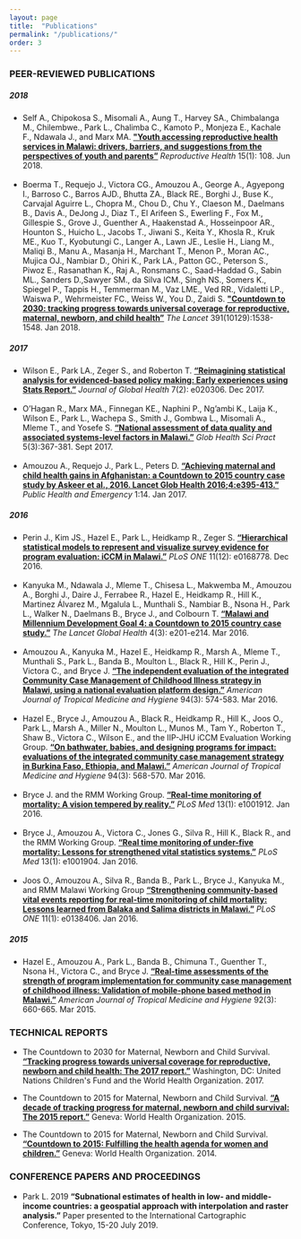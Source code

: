 ```yaml
---
layout: page
title:  "Publications"
permalink: "/publications/"
order: 3
---
```

### PEER-REVIEWED PUBLICATIONS

##### 2018
* Self A., Chipokosa S., Misomali A., Aung T., Harvey SA., Chimbalanga M., Chilembwe., Park L., Chalimba C., Kamoto P., Monjeza E., Kachale F., Ndawala J., and Marx MA. <b><a href="https://doi.org/10.1186/s12978-018-0549-9">"Youth accessing reproductive health services in Malawi: drivers, barriers, and suggestions from the perspectives of youth and parents”</a></b> <i>Reproductive Health</i> 15(1): 108. Jun 2018.<br><br>
* Boerma T., Requejo J., Victora CG., Amouzou A., George A., Agyepong I., Barroso C., Barros AJD., Bhutta ZA., Black RE., Borghi J., Buse K., Carvajal Aguirre L., Chopra M., Chou D., Chu Y., Claeson M., Daelmans B., Davis A., DeJong J., Diaz T., El Arifeen S., Ewerling F., Fox M., Gillespie S., Grove J., Guenther A., Haakenstad A., Hosseinpoor AR., Hounton S., Huicho L., Jacobs T., Jiwani S., Keita Y., Khosla R., Kruk ME., Kuo T., Kyobutungi C., Langer A., Lawn JE., Leslie H., Liang M., Maliqi B., Manu A., Masanja H., Marchant T., Menon P., Moran AC., Mujica OJ., Nambiar D., Ohiri K., Park LA., Patton GC., Peterson S., Piwoz E., Rasanathan K., Raj A., Ronsmans C., Saad-Haddad G., Sabin ML., Sanders D.,Sawyer SM., da Silva ICM., Singh NS., Somers K., Spiegel P., Tappis H., Temmerman M., Vaz LME., Ved RR., Vidaletti LP., Waiswa P., Wehrmeister FC., Weiss W., You D., Zaidi S. <b><a href="https://doi.org/10.1016/S0140-6736(18)30104-1">"Countdown to 2030: tracking progress towards universal coverage for reproductive, maternal, newborn, and child health”</a></b> <i>The Lancet</i> 391(10129):1538-1548. Jan 2018.

##### 2017
* Wilson E., Park LA., Zeger S., and Roberton T. <b><a href="https://doi.org/10.7189/jogh.07.020306">“Reimagining statistical analysis for evidenced-based policy making: Early experiences using Stats Report.”</a></b> <i>Journal of Global Health</i> 7(2): e020306. Dec 2017.<br><br>
* O’Hagan R., Marx MA., Finnegan KE., Naphini P., Ng’ambi K., Laija K., Wilson E., Park L., Wachepa S., Smith J., Gombwa L., Misomali A., Mleme T., and Yosefe S. <b><a href="https://doi.org/10.9745/GHSP-D-17-00177">“National assessment of data quality and associated systems-level factors in Malawi.”</a></b> <i>Glob Health Sci Pract</i> 5(3):367-381. Sept 2017.<br><br>
* Amouzou A., Requejo J., Park L., Peters D. <b><a href="https://doi.org/10.21037/jphe.2016.12.18">“Achieving maternal and child health gains in Afghanistan: a Countdown to 2015 country case study by Askeer et al., 2016. Lancet Glob Health 2016;4:e395-413.”</a></b> <i>Public Health and Emergency</i> 1:14. Jan 2017.

##### 2016
* Perin J., Kim JS., Hazel E., Park L., Heidkamp R., Zeger S. <b><a href="https://doi.org/10.1371/journal.pone.0168778">“Hierarchical statistical models to represent and visualize survey evidence for program evaluation: iCCM in Malawi.”</a></b> <i>PLoS ONE</i> 11(12): e0168778. Dec 2016.<br><br>
* Kanyuka M., Ndawala J., Mleme T., Chisesa L., Makwemba M., Amouzou A., Borghi J., Daire J., Ferrabee R., Hazel E., Heidkamp R., Hill K., Martinez Álvarez M., Mgalula L., Munthali S., Nambiar B., Nsona H., Park L., Walker N., Daelmans B., Bryce J., and Colbourn T. <b><a href="https://doi.org/10.1016/S2214-109X(15)00294-6">“Malawi and Millennium Development Goal 4: a Countdown to 2015 country case study.”</a></b> <i>The Lancet Global Health</i> 4(3): e201-e214. Mar 2016.<br><br>
* Amouzou A., Kanyuka M., Hazel E., Heidkamp R., Marsh A., Mleme T., Munthali S., Park L., Banda B., Moulton L., Black R., Hill K., Perin J., Victora C., and Bryce J. <b><a href="https://doi.org/10.4269/ajtmh.15-0584">“The independent evaluation of the integrated Community Case Management of Childhood Illness strategy in Malawi, using a national evaluation platform design.”</a></b> <i>American Journal of Tropical Medicine and Hygiene</i> 94(3): 574-583. Mar 2016.<br><br>
* Hazel E., Bryce J., Amouzou A., Black R., Heidkamp R., Hill K., Joos O., Park L., Marsh A., Miller N., Moulton L., Munos M., Tam Y., Roberton T., Shaw B., Victora C., Wilson E., and the IIP-JHU iCCM Evaluation Working Group. <b><a href="https://doi.org/10.4269/ajtmh.94-3intro1">“On bathwater, babies, and designing programs for impact: evaluations of the integrated community case management strategy in Burkina Faso, Ethiopia, and Malawi.”</a></b> <i>American Journal of Tropical Medicine and Hygiene</i> 94(3): 568-570. Mar 2016.<br><br>
* Bryce J. and the RMM Working Group. <b><a href="https://doi.org/10.1371/journal.pmed.1001912">“Real-time monitoring of mortality: A vision tempered by reality.”</a></b> <i>PLoS Med</i> 13(1): e1001912. Jan 2016. <br><br>
* Bryce J., Amouzou A., Victora C., Jones G., Silva R., Hill K., Black R., and the RMM Working Group. <b><a href="https://doi.org/10.1371/journal.pmed.1001904">“Real time monitoring of under-five mortality: Lessons for strengthened vital statistics systems.”</a></b> <i>PLoS Med</i> 13(1): e1001904. Jan 2016.<br><br>
* Joos O., Amouzou A., Silva R., Banda B.,  Park L., Bryce J., Kanyuka M., and RMM Malawi Working Group <b><a href="https://doi.org/10.1371/journal.pone.0138406">“Strengthening community-based vital events reporting for real-time monitoring of child mortality: Lessons learned from Balaka and Salima districts in Malawi.”</a></b> <i>PLoS ONE</i> 11(1): e0138406. Jan 2016.

##### 2015
* Hazel E., Amouzou A., Park L., Banda B., Chimuna T., Guenther T., Nsona H., Victora C., and Bryce J. <b><a href="https://doi.org/10.4269/ajtmh.14-0396">“Real-time assessments of the strength of program implementation for community case management of childhood illness: Validation of mobile-phone based method in Malawi.”</a></b> <i>American Journal of Tropical Medicine and Hygiene</i> 92(3): 660-665. Mar 2015.


### TECHNICAL REPORTS
* The Countdown to 2030 for Maternal, Newborn and Child Survival. <b><a href="http://countdown2030.org/reports-and-publications/countdown-2017-report">“Tracking progress towards universal coverage for reproductive, newborn and child health: The 2017 report.”</a></b> Washington, DC: United Nations Children's Fund and the World Health Organization. 2017.

* The Countdown to 2015 for Maternal, Newborn and Child Survival. <b><a href="http://countdown2030.org/2015/2015-final-report">“A decade of tracking progress for maternal, newborn and child survival: The 2015 report.”</a></b> Geneva: World Health Organization. 2015.

* The Countdown to 2015 for Maternal, Newborn and Child Survival. <b><a href="http://countdown2030.org/2014-report">“Countdown to 2015: Fulfilling the health agenda for women and children.”</a></b> Geneva: World Health Organization. 2014.


### CONFERENCE PAPERS AND PROCEEDINGS
* Park L. 2019 <b>“Subnational estimates of health in low- and middle-income countries: a geospatial approach with interpolation and raster analysis.”</b> Paper presented to the International Cartographic Conference, Tokyo, 15-20 July 2019.